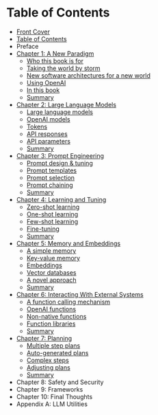 # Table of Contents

* [Front Cover](./index.html)
* [Table of Contents](./table-of-contents.html)
* Preface
* [Chapter 1: A New Paradigm](./a-new-paradigm.html)
  * [Who this book is for](./a-new-paradigm.html#who-this-book-is-for)
  * [Taking the world by storm](./a-new-paradigm.html#taking-the-world-by-storm)
  * [New software architectures for a new world](./a-new-paradigm.html#new-software-architecture-for-a-new-world)
  * [Using OpenAI](./a-new-paradigm.html#using-openai)
  * [In this book](./a-new-paradigm.html#in-this-book)
  * [Summary](./a-new-paradigm.html#summary)
* [Chapter 2: Large Language Models](./large-language-models.html)
  * [Large language models](./large-language-models.html#large-language-models)
  * [OpenAI models](./large-language-models.html#openai-models)
  * [Tokens](./large-language-models.html#tokens)
  * [API responses](./large-language-models.html#api-responses)
  * [API parameters](./large-language-models.html#api-parameters)
  * [Summary](./large-language-models.html#summary)
* [Chapter 3: Prompt Engineering](./prompt-engineering.html)
  * [Prompt design & tuning](./prompt-engineering.html#prompt-design-&-tuning)
  * [Prompt templates](./prompt-engineering.html#prompt-templates)
  * [Prompt selection](./prompt-engineering.html#prompt-selection)
  * [Prompt chaining](./prompt-engineering.html#prompt-chaining)
  * [Summary](./prompt-engineering.html#summary)
* [Chapter 4: Learning and Tuning](./learning-and-tuning.html)
  * [Zero-shot learning](./learning-and-tuning.html#zero-shot-learning)
  * [One-shot learning](./learning-and-tuning.html#one-shot-learning)
  * [Few-shot learning](./learning-and-tuning.html#few-shot-learning)
  * [Fine-tuning](./learning-and-tuning.html#fine-tuning)
  * [Summary](./learning-and-tuning.html#summary)
* [Chapter 5: Memory and Embeddings](./memory-and-embeddings.html)
  * [A simple memory](./memory-and-embeddings.html#a-simple-memory)
  * [Key-value memory](./memory-and-embeddings.html#key-value-memory)
  * [Embeddings](./memory-and-embeddings.html#embeddings)
  * [Vector databases](./memory-and-embeddings.html#vector-databases)
  * [A novel approach](./memory-and-embeddings.html#a-novel-approach)
  * [Summary](./memory-and-embeddings.html#summary)
* [Chapter 6: Interacting With External Systems](./interacting-with-external-systems.html)
  * [A function calling mechanism](./interacting-with-external-systems.html#a-function-calling-mechanism)
  * [OpenAI functions](./interacting-with-external-systems.html#openai-functions)
  * [Non-native functions](./interacting-with-external-systems.html#non-native-functions)
  * [Function libraries](./interacting-with-external-systems.html#function-libraries)
  * [Summary](./interacting-with-external-systems.html#summary)
* [Chapter 7: Planning](./planning.html)
  * [Multiple step plans](./planning.html#multiple-step-plans)
  * [Auto-generated plans](./planning.html#auto-generated-plans)
  * [Complex steps](./planning.html#complex-steps)
  * [Adjusting plans](./planning.html#adjusting-plans)
  * [Summary](./planning.html#summary)
* Chapter 8: Safety and Security
* Chapter 9: Frameworks
* Chapter 10: Final Thoughts
* Appendix A: LLM Utilities
